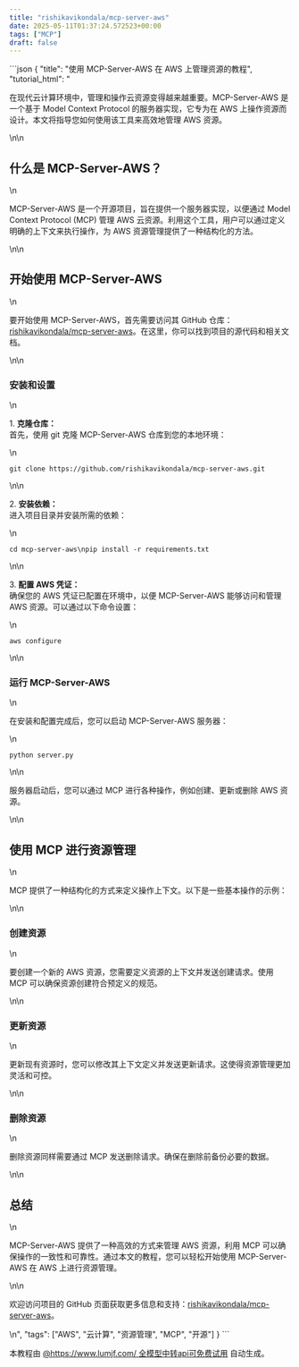 ```yaml
---
title: "rishikavikondala/mcp-server-aws"
date: 2025-05-11T01:37:24.572523+00:00
tags: ["MCP"]
draft: false
---
```


<p>```json
{
  "title": "使用 MCP-Server-AWS 在 AWS 上管理资源的教程",
  "tutorial_html": "<p>在现代云计算环境中，管理和操作云资源变得越来越重要。MCP-Server-AWS 是一个基于 Model Context Protocol 的服务器实现，它专为在 AWS 上操作资源而设计。本文将指导您如何使用该工具来高效地管理 AWS 资源。</p>\n\n<h2>什么是 MCP-Server-AWS？</h2>\n<p>MCP-Server-AWS 是一个开源项目，旨在提供一个服务器实现，以便通过 Model Context Protocol (MCP) 管理 AWS 云资源。利用这个工具，用户可以通过定义明确的上下文来执行操作，为 AWS 资源管理提供了一种结构化的方法。</p>\n\n<h2>开始使用 MCP-Server-AWS</h2>\n<p>要开始使用 MCP-Server-AWS，首先需要访问其 GitHub 仓库：<a href=\"https://github.com/rishikavikondala/mcp-server-aws\">rishikavikondala/mcp-server-aws</a>。在这里，你可以找到项目的源代码和相关文档。</p>\n\n<h3>安装和设置</h3>\n<p>1. <strong>克隆仓库：</strong><br>首先，使用 git 克隆 MCP-Server-AWS 仓库到您的本地环境：</p>\n<pre><code>git clone https://github.com/rishikavikondala/mcp-server-aws.git</code></pre>\n\n<p>2. <strong>安装依赖：</strong><br>进入项目目录并安装所需的依赖：</p>\n<pre><code>cd mcp-server-aws\npip install -r requirements.txt</code></pre>\n\n<p>3. <strong>配置 AWS 凭证：</strong><br>确保您的 AWS 凭证已配置在环境中，以便 MCP-Server-AWS 能够访问和管理 AWS 资源。可以通过以下命令设置：</p>\n<pre><code>aws configure</code></pre>\n\n<h3>运行 MCP-Server-AWS</h3>\n<p>在安装和配置完成后，您可以启动 MCP-Server-AWS 服务器：</p>\n<pre><code>python server.py</code></pre>\n\n<p>服务器启动后，您可以通过 MCP 进行各种操作，例如创建、更新或删除 AWS 资源。</p>\n\n<h2>使用 MCP 进行资源管理</h2>\n<p>MCP 提供了一种结构化的方式来定义操作上下文。以下是一些基本操作的示例：</p>\n\n<h3>创建资源</h3>\n<p>要创建一个新的 AWS 资源，您需要定义资源的上下文并发送创建请求。使用 MCP 可以确保资源创建符合预定义的规范。</p>\n\n<h3>更新资源</h3>\n<p>更新现有资源时，您可以修改其上下文定义并发送更新请求。这使得资源管理更加灵活和可控。</p>\n\n<h3>删除资源</h3>\n<p>删除资源同样需要通过 MCP 发送删除请求。确保在删除前备份必要的数据。</p>\n\n<h2>总结</h2>\n<p>MCP-Server-AWS 提供了一种高效的方式来管理 AWS 资源，利用 MCP 可以确保操作的一致性和可靠性。通过本文的教程，您可以轻松开始使用 MCP-Server-AWS 在 AWS 上进行资源管理。</p>\n\n<p>欢迎访问项目的 GitHub 页面获取更多信息和支持：<a href=\"https://github.com/rishikavikondala/mcp-server-aws\">rishikavikondala/mcp-server-aws</a>。</p>\n",
  "tags": ["AWS", "云计算", "资源管理", "MCP", "开源"]
}
```</p><p>本教程由 <a href="https://www.lumjf.com/" target="_blank">@https://www.lumjf.com/ 全模型中转api可免费试用</a> 自动生成。</p>